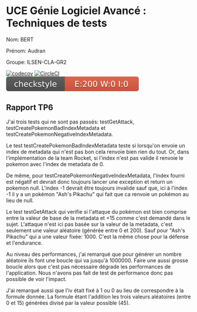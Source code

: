 # UCE Génie Logiciel Avancé : Techniques de tests

Nom: BERT

Prénom: Audran

Groupe: ILSEN-CLA-GR2


[![codecov](https://codecov.io/gh/AudranBert/ceri-m1-techniques-de-test/branch/master/graph/badge.svg?token=XMT8AS337Q)](https://codecov.io/gh/AudranBert/ceri-m1-techniques-de-test)
[![CircleCI](https://circleci.com/gh/AudranBert/ceri-m1-techniques-de-test/tree/master.svg?style=svg)](https://circleci.com/gh/AudranBert/ceri-m1-techniques-de-test/tree/master)
![CheckStyle](target/site/badges/checkstyle-result.svg)


## Rapport TP6

J'ai trois tests qui ne sont pas passés: testGetAttack, testCreatePokemonBadIndexMetadata et testCreatePokemonNegativeIndexMetadata.

Le test testCreatePokemonBadIndexMetadata teste si lorsqu'on envoie un index de metadata qui n'est pas bon cela renvoie bien rien du tout.
Or, dans l'implémentation de la team Rocket, si l'index n'est pas valide il renvoie le pokemon avec l'index de metadata de 0.

De même, pour testCreatePokemonNegativeIndexMetadata, l'index fourni est négatif et devrait donc toujours lancer une exception et return un pokemon null.
L'index -1 devrait être toujours invalide sauf que, ici à l'index -1 il y a un pokémon "Ash's Pikachu" qui fait que ca renvoie un pokémon au lieu de null.

Le test testGetAttack qui verifie si l'attaque du pokémon est bien comprise entre la valeur de base de la metadata et +15 comme c'est demandé dans le sujet.
L'attaque n'est ici pas basée sur la valeur de la metadata, c'est seulement une valeur aléatoire (générée entre 0 et 200). Sauf pour "Ash's Pikachu" qui a une valeur fixée: 1000.
C'est la même chose pour la défense et l'endurance.

Au niveau des performances, j'ai remarqué que pour générer un nombre aléatoire ils font une boucle qui va jusqu'à 1000000.
Faire une aussi grosse boucle alors que c'est pas nécessaire dégrade les performances de l'application. Nous n'avons pas fait de test de performance donc pas possible de voir l'impact.

J'ai remarqué aussi que l'iv était fixé à 1 ou 0 au lieu de correspondre à la formule donnée. 
La formule étant l'addition  les trois valeurs aléatoires (entre 0 et 15) générées divisé par la valeur possible (45).
